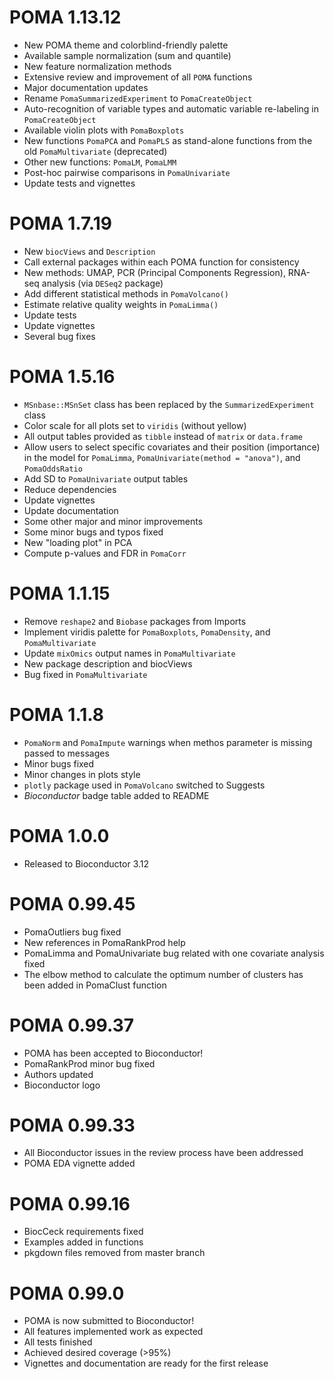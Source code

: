 # POMA 1.13.12

* New POMA theme and colorblind-friendly palette
* Available sample normalization (sum and quantile)
* New feature normalization methods
* Extensive review and improvement of all `POMA` functions
* Major documentation updates
* Rename `PomaSummarizedExperiment` to `PomaCreateObject`
* Auto-recognition of variable types and automatic variable re-labeling in `PomaCreateObject`
* Available violin plots with `PomaBoxplots`
* New functions `PomaPCA` and `PomaPLS` as stand-alone functions from the old `PomaMultivariate` (deprecated)
* Other new functions: `PomaLM`, `PomaLMM`
* Post-hoc pairwise comparisons in `PomaUnivariate`
* Update tests and vignettes

# POMA 1.7.19

* New `biocViews` and `Description`
* Call external packages within each POMA function for consistency
* New methods: UMAP, PCR (Principal Components Regression), RNA-seq analysis (via `DESeq2` package)
* Add different statistical methods in `PomaVolcano()`
* Estimate relative quality weights in `PomaLimma()`
* Update tests
* Update vignettes
* Several bug fixes

# POMA 1.5.16

* `MSnbase::MSnSet` class has been replaced by the `SummarizedExperiment` class
* Color scale for all plots set to `viridis` (without yellow)
* All output tables provided as `tibble` instead of `matrix` or `data.frame`
* Allow users to select specific covariates and their position (importance) in the model for `PomaLimma`, `PomaUnivariate(method = "anova")`, and `PomaOddsRatio`
* Add SD to `PomaUnivariate` output tables
* Reduce dependencies
* Update vignettes
* Update documentation
* Some other major and minor improvements
* Some minor bugs and typos fixed
* New "loading plot" in PCA
* Compute p-values and FDR in `PomaCorr`

# POMA 1.1.15

* Remove `reshape2` and `Biobase` packages from Imports
* Implement viridis palette for `PomaBoxplots`, `PomaDensity`, and `PomaMultivariate`
* Update `mixOmics` output names in `PomaMultivariate`
* New package description and biocViews
* Bug fixed in `PomaMultivariate`

# POMA 1.1.8

* `PomaNorm` and `PomaImpute` warnings when methos parameter is missing passed to messages
* Minor bugs fixed
* Minor changes in plots style
* `plotly` package used in `PomaVolcano` switched to Suggests
* _Bioconductor_ badge table added to README

# POMA 1.0.0

* Released to Bioconductor 3.12

# POMA 0.99.45

* PomaOutliers bug fixed
* New references in PomaRankProd help
* PomaLimma and PomaUnivariate bug related with one covariate analysis fixed
* The elbow method to calculate the optimum number of clusters has been added in PomaClust function

# POMA 0.99.37

* POMA has been accepted to Bioconductor!
* PomaRankProd minor bug fixed
* Authors updated
* Bioconductor logo

# POMA 0.99.33

* All Bioconductor issues in the review process have been addressed
* POMA EDA vignette added 

# POMA 0.99.16

* BiocCeck requirements fixed
* Examples added in functions
* pkgdown files removed from master branch

# POMA 0.99.0

* POMA is now submitted to Bioconductor!
* All features implemented work as expected
* All tests finished
* Achieved desired coverage (>95%)
* Vignettes and documentation are ready for the first release

